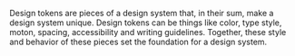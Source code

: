 Design tokens are pieces of a design system that, in their sum, make a design system unique. Design tokens can be things like color, type style, moton, spacing, accessibility and writing guidelines. Together, these style and behavior of these pieces set the foundation for a design system.
